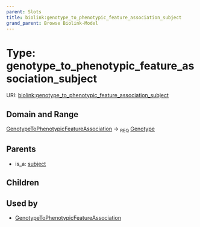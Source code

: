```yaml
---
parent: Slots
title: biolink:genotype_to_phenotypic_feature_association_subject
grand_parent: Browse Biolink-Model
---
```


# Type: genotype_to_phenotypic_feature_association_subject




URI: [biolink:genotype_to_phenotypic_feature_association_subject](https://w3id.org/biolink/vocab/genotype_to_phenotypic_feature_association_subject)

## Domain and Range

[GenotypeToPhenotypicFeatureAssociation](GenotypeToPhenotypicFeatureAssociation.md) ->  <sub>REQ</sub> [Genotype](Genotype.md)

## Parents

 *  is_a: [subject](subject.md)

## Children


## Used by

 * [GenotypeToPhenotypicFeatureAssociation](GenotypeToPhenotypicFeatureAssociation.md)

